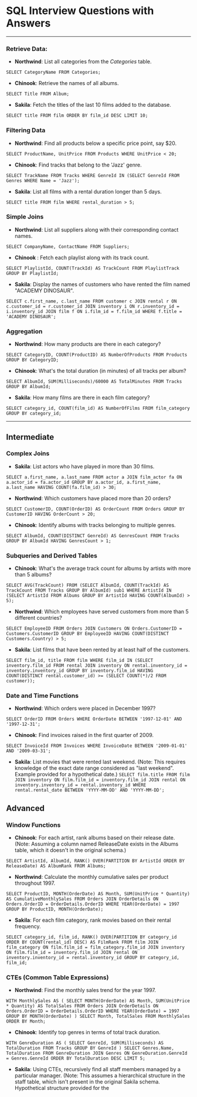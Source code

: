 # SQL Interview Questions with Answers

---

### Retrieve Data:
- **Northwind**: List all categories from the _Categories_ table.

`SELECT CategoryName FROM Categories;`

- **Chinook**: Retrieve the names of all albums.

`SELECT Title FROM Album;`

- **Sakila**: Fetch the titles of the last 10 films added to the database.

`SELECT title FROM film ORDER BY film_id DESC LIMIT 10;`


### Filtering Data
- **Northwind**: Find all products below a specific price point, say $20.

`SELECT ProductName, UnitPrice FROM Products WHERE UnitPrice < 20;`

- **Chinook**: Find tracks that belong to the 'Jazz' genre.
  
`SELECT TrackName FROM Tracks WHERE GenreId IN (SELECT GenreId FROM Genres WHERE Name = 'Jazz');`

- **Sakila**: List all films with a rental duration longer than 5 days.

`SELECT title FROM film WHERE rental_duration > 5;`

### Simple Joins
- **Northwind**: List all suppliers along with their corresponding contact names.

`SELECT CompanyName, ContactName FROM Suppliers;`

- **Chinook** : Fetch each playlist along with its track count.
  
`SELECT PlaylistId, COUNT(TrackId) AS TrackCount FROM PlaylistTrack GROUP BY PlaylistId;`

- **Sakila**: Display the names of customers who have rented the film named "ACADEMY DINOSAUR".
  
`SELECT c.first_name, c.last_name FROM customer c JOIN rental r ON c.customer_id = r.customer_id JOIN inventory i ON r.inventory_id = i.inventory_id JOIN film f ON i.film_id = f.film_id WHERE f.title = 'ACADEMY DINOSAUR';`

### Aggregation

- **Northwind**: How many products are there in each category?

`SELECT CategoryID, COUNT(ProductID) AS NumberOfProducts FROM Products GROUP BY CategoryID;`

- **Chinook**: What's the total duration (in minutes) of all tracks per album?
  
`SELECT AlbumId, SUM(Milliseconds)/60000 AS TotalMinutes FROM Tracks GROUP BY AlbumId;`

- **Sakila**: How many films are there in each film category?
  
`SELECT category_id, COUNT(film_id) AS NumberOfFilms FROM film_category GROUP BY category_id;`

--- 

## Intermediate

### Complex Joins
- **Sakila**: List actors who have played in more than 30 films.

`SELECT a.first_name, a.last_name FROM actor a JOIN film_actor fa ON a.actor_id = fa.actor_id GROUP BY a.actor_id, a.first_name, a.last_name HAVING COUNT(fa.film_id) > 30;`

- **Northwind**: Which customers have placed more than 20 orders?

`SELECT CustomerID, COUNT(OrderID) AS OrderCount FROM Orders GROUP BY CustomerID HAVING OrderCount > 20;`

- **Chinook**: Identify albums with tracks belonging to multiple genres.
  
`SELECT AlbumId, COUNT(DISTINCT GenreId) AS GenresCount FROM Tracks GROUP BY AlbumId HAVING GenresCount > 1;`

### Subqueries and Derived Tables

- **Chinook**: What's the average track count for albums by artists with more than 5 albums?
  
`SELECT AVG(TrackCount) FROM (SELECT AlbumId, COUNT(TrackId) AS TrackCount FROM Tracks GROUP BY AlbumId) sub1 WHERE ArtistId IN (SELECT ArtistId FROM Albums GROUP BY ArtistId HAVING COUNT(AlbumId) > 5);`

- **Northwind**: Which employees have served customers from more than 5 different countries?

`SELECT EmployeeID FROM Orders JOIN Customers ON Orders.CustomerID = Customers.CustomerID GROUP BY EmployeeID HAVING COUNT(DISTINCT Customers.Country) > 5;`

- **Sakila**: List films that have been rented by at least half of the customers.

`SELECT film_id, title FROM film WHERE film_id IN (SELECT inventory.film_id FROM rental JOIN inventory ON rental.inventory_id = inventory.inventory_id GROUP BY inventory.film_id HAVING COUNT(DISTINCT rental.customer_id) >= (SELECT COUNT(*)/2 FROM customer));`

### Date and Time Functions
- **Northwind**: Which orders were placed in December 1997?

`SELECT OrderID FROM Orders WHERE OrderDate BETWEEN '1997-12-01' AND '1997-12-31';`

- **Chinook**: Find invoices raised in the first quarter of 2009.

`SELECT InvoiceId FROM Invoices WHERE InvoiceDate BETWEEN '2009-01-01' AND '2009-03-31';`

- **Sakila**: List movies that were rented last weekend.
(Note: This requires knowledge of the exact date range considered as "last weekend". Example provided for a hypothetical date.)
`SELECT film.title FROM film JOIN inventory ON film.film_id = inventory.film_id JOIN rental ON inventory.inventory_id = rental.inventory_id WHERE rental.rental_date BETWEEN 'YYYY-MM-DD' AND 'YYYY-MM-DD';`

## Advanced

### Window Functions

- **Chinook**: For each artist, rank albums based on their release date.
(Note: Assuming a column named ReleaseDate exists in the Albums table, which it doesn't in the original schema.)

`SELECT ArtistId, AlbumId, RANK() OVER(PARTITION BY ArtistId ORDER BY ReleaseDate) AS AlbumRank FROM Albums;`

- **Northwind**: Calculate the monthly cumulative sales per product throughout 1997.
  
`SELECT ProductID, MONTH(OrderDate) AS Month, SUM(UnitPrice * Quantity) AS CumulativeMonthlySales FROM Orders JOIN OrderDetails ON Orders.OrderID = OrderDetails.OrderID WHERE YEAR(OrderDate) = 1997 GROUP BY ProductID, MONTH(OrderDate);`

- **Sakila**: For each film category, rank movies based on their rental frequency.

`SELECT category_id, film_id, RANK() OVER(PARTITION BY category_id ORDER BY COUNT(rental_id) DESC) AS FilmRank FROM film JOIN film_category ON film.film_id = film_category.film_id JOIN inventory ON film.film_id = inventory.film_id JOIN rental ON inventory.inventory_id = rental.inventory_id GROUP BY category_id, film_id;`

### CTEs (Common Table Expressions)

- **Northwind**: Find the monthly sales trend for the year 1997.

`WITH MonthlySales AS ( SELECT MONTH(OrderDate) AS Month, SUM(UnitPrice * Quantity) AS TotalSales FROM Orders JOIN OrderDetails ON Orders.OrderID = OrderDetails.OrderID WHERE YEAR(OrderDate) = 1997 GROUP BY MONTH(OrderDate) ) SELECT Month, TotalSales FROM MonthlySales ORDER BY Month;`

- **Chinook**: Identify top genres in terms of total track duration.

`WITH GenreDuration AS ( SELECT GenreId, SUM(Milliseconds) AS TotalDuration FROM Tracks GROUP BY GenreId ) SELECT Genres.Name, TotalDuration FROM GenreDuration JOIN Genres ON GenreDuration.GenreId = Genres.GenreId ORDER BY TotalDuration DESC LIMIT 5;`

- **Sakila**: Using CTEs, recursively find all staff members managed by a particular manager.
(Note: This assumes a hierarchical structure in the staff table, which isn't present in the original Sakila schema. Hypothetical structure provided for the
